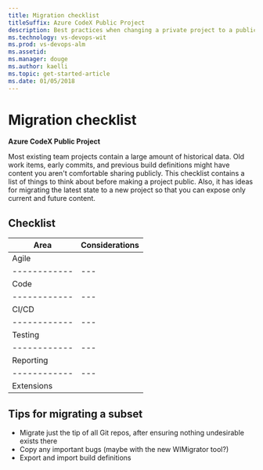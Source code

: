 ```yaml
---
title: Migration checklist
titleSuffix: Azure CodeX Public Project 
description: Best practices when changing a private project to a public project 
ms.technology: vs-devops-wit
ms.prod: vs-devops-alm
ms.assetid: 
ms.manager: douge
ms.author: kaelli
ms.topic: get-started-article
ms.date: 01/05/2018
---
```


# Migration checklist

**Azure CodeX Public Project**  

Most existing team projects contain a large amount of historical data.
Old work items, early commits, and previous build definitions might have content you aren't comfortable sharing publicly.
This checklist contains a list of things to think about before making a project public.
Also, it has ideas for migrating the latest state to a new project so that you can expose only current and future content.

## Checklist

| **Area**   | **Considerations** |
|------------|---|
| Agile      | |
|------------|---|
| Code       | |
|------------|---|
| CI/CD      | |
|------------|---|
| Testing    | |
|------------|---|
| Reporting  | |
|------------|---|
| Extensions | |

## Tips for migrating a subset

- Migrate just the tip of all Git repos, after ensuring nothing undesirable exists there 
- Copy any important bugs (maybe with the new WIMigrator tool?)
- Export and import build definitions 
 